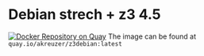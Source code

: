 # Debian strech + z3 4.5

[![Docker Repository on Quay](https://quay.io/repository/akreuzer/z3debian/status "Docker Repository on Quay")](https://quay.io/repository/akreuzer/z3debian)
The image can be found at `quay.io/akreuzer/z3debian:latest`
